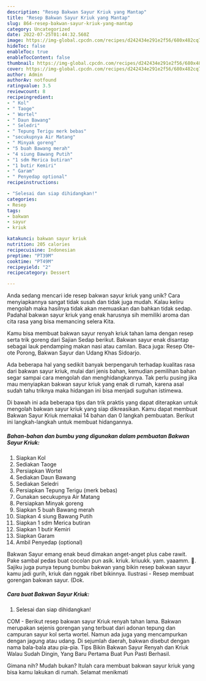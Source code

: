 ```yaml
---
description: "Resep Bakwan Sayur Kriuk yang Mantap"
title: "Resep Bakwan Sayur Kriuk yang Mantap"
slug: 864-resep-bakwan-sayur-kriuk-yang-mantap
category: Uncategorized
date: 2022-07-25T01:44:32.560Z
image: https://img-global.cpcdn.com/recipes/d242434e291e2f56/680x482cq70/bakwan-sayur-kriuk-foto-resep-utama.jpg
hideToc: false
enableToc: true
enableTocContent: false
thumbnail: https://img-global.cpcdn.com/recipes/d242434e291e2f56/680x482cq70/bakwan-sayur-kriuk-foto-resep-utama.jpg
cover: https://img-global.cpcdn.com/recipes/d242434e291e2f56/680x482cq70/bakwan-sayur-kriuk-foto-resep-utama.jpg
author: Admin
authorAv: notfound
ratingvalue: 3.5
reviewcount: 8
recipeingredient:
- " Kol"
- " Taoge"
- " Wortel"
- " Daun Bawang"
- " Seledri"
- " Tepung Terigu merk bebas"
- "secukupnya Air Matang"
- " Minyak goreng"
- "5 buah Bawang merah"
- "4 siung Bawang Putih"
- "1 sdm Merica butiran"
- "1 butir Kemiri"
- " Garam"
- " Penyedap optional"
recipeinstructions:

- "Selesai dan siap dihidangkan!"
categories:
- Resep
tags:
- bakwan
- sayur
- kriuk

katakunci: bakwan sayur kriuk 
nutrition: 205 calories
recipecuisine: Indonesian
preptime: "PT39M"
cooktime: "PT49M"
recipeyield: "2"
recipecategory: Dessert

---
```





Anda sedang mencari ide resep bakwan sayur kriuk yang unik? Cara menyiapkannya sangat tidak susah dan tidak juga mudah. Kalau keliru mengolah maka hasilnya tidak akan memuaskan dan bahkan tidak sedap. Padahal bakwan sayur kriuk yang enak harusnya sih memiliki aroma dan cita rasa yang bisa memancing selera Kita.





Kamu bisa membuat bakwan sayur renyah kriuk tahan lama dengan resep serta trik goreng dari Sajian Sedap berikut. Bakwan sayur enak disantap sebagai lauk pendamping makan nasi atau camilan. Baca juga: Resep Ote-ote Porong, Bakwan Sayur dan Udang Khas Sidoarjo.

Ada beberapa hal yang sedikit banyak berpengaruh terhadap kualitas rasa dari bakwan sayur kriuk, mulai dari jenis bahan, kemudian pemilihan bahan segar sampai cara mengolah dan menghidangkannya. Tak perlu pusing jika mau menyiapkan bakwan sayur kriuk yang enak di rumah, karena asal sudah tahu triknya maka hidangan ini bisa menjadi suguhan istimewa.






Di bawah ini ada beberapa tips dan trik praktis yang dapat diterapkan untuk mengolah bakwan sayur kriuk yang siap dikreasikan. Kamu dapat membuat Bakwan Sayur Kriuk memakai 14 bahan dan 0 langkah pembuatan. Berikut ini langkah-langkah untuk membuat hidangannya.

<!--inarticleads1-->

##### Bahan-bahan dan bumbu yang digunakan dalam pembuatan Bakwan Sayur Kriuk:

1. Siapkan  Kol
1. Sediakan  Taoge
1. Persiapkan  Wortel
1. Sediakan  Daun Bawang
1. Sediakan  Seledri
1. Persiapkan  Tepung Terigu (merk bebas)
1. Gunakan secukupnya Air Matang
1. Persiapkan  Minyak goreng
1. Siapkan 5 buah Bawang merah
1. Siapkan 4 siung Bawang Putih
1. Siapkan 1 sdm Merica butiran
1. Siapkan 1 butir Kemiri
1. Siapkan  Garam
1. Ambil  Penyedap (optional)


Bakwan Sayur emang enak beud dimakan anget-anget plus cabe rawit. Pake sambal pedas buat cocolan pun asik. kriuk. kriuukk. yam. yaaamm. 🤤. Sajiku juga punya tepung bumbu bakwan yang bikin resep bakwan sayur kamu jadi gurih, kriuk dan nggak ribet bikinnya. Ilustrasi - Resep membuat gorengan bakwan sayur. (Dok. 

<!--inarticleads2-->

##### Cara buat Bakwan Sayur Kriuk:


1. Selesai dan siap dihidangkan!

COM - Berikut resep bakwan sayur Kriuk renyah tahan lama. Bakwan merupakan sejenis gorengan yang terbuat dari adonan tepung dan campuran sayur kol serta wortel. Namun ada juga yang mencampurkan dengan jagung atau udang. Di sejumlah daerah, bakwan disebut dengan nama bala-bala atau pia-pia. Tips Bikin Bakwan Sayur Renyah dan Kriuk Walau Sudah Dingin, Yang Baru Pertama Buat Pun Pasti Berhasil. 

Gimana nih? Mudah bukan? Itulah cara membuat bakwan sayur kriuk yang bisa kamu lakukan di rumah. Selamat menikmati
